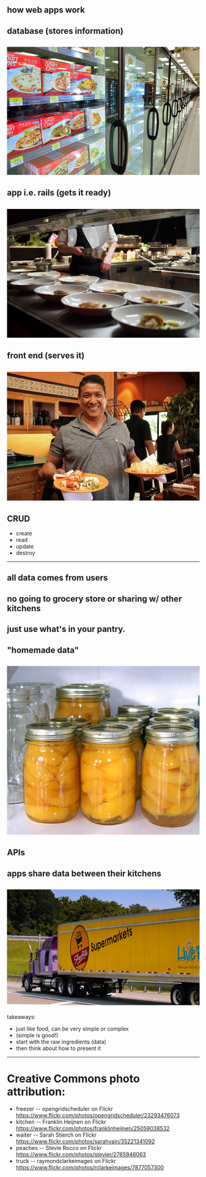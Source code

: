 how web apps work
---
database (stores information)
---
![](img/freezer.jpg)
---
app i.e. rails (gets it ready)
---
![](img/kitchen.jpg)
---
front end (serves it)
---
![](img/waiter.jpg)
---
CRUD
---
* create
* read
* update
* destroy
---
all data comes from users
---
no going to grocery store or sharing w/ other kitchens
---
just use what's in your pantry.
---
"homemade data"
---
![](img/peaches.jpg)
---
APIs
---
apps share data between their kitchens
---
![](img/truck.jpg)
---
takeaways:

* just like food, can be very simple or complex
* (simple is good!)
* start with the raw ingredients (data)
* then think about how to present it
---
# Creative Commons photo attribution:

* freezer -- opengridscheduler on Flickr https://www.flickr.com/photos/opengridscheduler/23293476073
* kitchen -- Franklin Heijnen on Flickr https://www.flickr.com/photos/franklinheijnen/25059038532
* waiter -- Sarah Stierch on Flickr https://www.flickr.com/photos/sarahvain/35221341092
* peaches -- Stevie Rocco on Flickr https://www.flickr.com/photos/stevier/2765946063
* truck -- raymondclarkeimages on Flickr https://www.flickr.com/photos/rclarkeimages/7877057300
